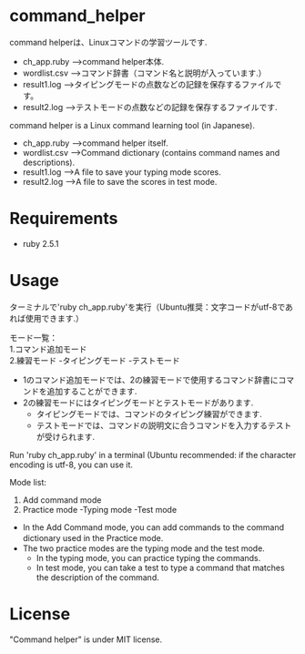 # command_helper
command helperは、Linuxコマンドの学習ツールです.  
  
- ch_app.ruby  -->command helper本体.  
- wordlist.csv -->コマンド辞書（コマンド名と説明が入っています.）
- result1.log  -->タイピングモードの点数などの記録を保存するファイルです。
- result2.log  -->テストモードの点数などの記録を保存するファイルです.
  
command helper is a Linux command learning tool (in Japanese). 
  
- ch_app.ruby -->command helper itself.  
- wordlist.csv -->Command dictionary (contains command names and descriptions).
- result1.log -->A file to save your typing mode scores.
- result2.log -->A file to save the scores in test mode.
  
# Requirements
* ruby 2.5.1
  
# Usage
ターミナルで'ruby ch_app.ruby'を実行（Ubuntu推奨：文字コードがutf-8であれば使用できます.）  
  
モード一覧：  
1.コマンド追加モード  
2.練習モード
  -タイピングモード
  -テストモード  
  
- 1のコマンド追加モードでは、2の練習モードで使用するコマンド辞書にコマンドを追加することができます.　　
- 2の練習モードにはタイピングモードとテストモードがあります.  
  - タイピングモードでは、コマンドのタイピング練習ができます.  
  - テストモードでは、コマンドの説明文に合うコマンドを入力するテストが受けられます.  
  
  
Run 'ruby ch_app.ruby' in a terminal (Ubuntu recommended: if the character encoding is utf-8, you can use it.  
  
Mode list:  
1. Add command mode  
2. Practice mode
  -Typing mode
  -Test mode  
  
- In the Add Command mode, you can add commands to the command dictionary used in the Practice mode.　　
- The two practice modes are the typing mode and the test mode.  
  - In the typing mode, you can practice typing the commands.  
  - In test mode, you can take a test to type a command that matches the description of the command.  


# License
"Command helper" is under MIT license.
